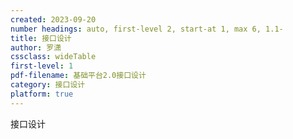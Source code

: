 ```yaml
---
created: 2023-09-20
number headings: auto, first-level 2, start-at 1, max 6, 1.1-
title: 接口设计
author: 罗潇
cssclass: wideTable
first-level: 1
pdf-filename: 基础平台2.0接口设计
category: 接口设计
platform: true
---
```


接口设计
